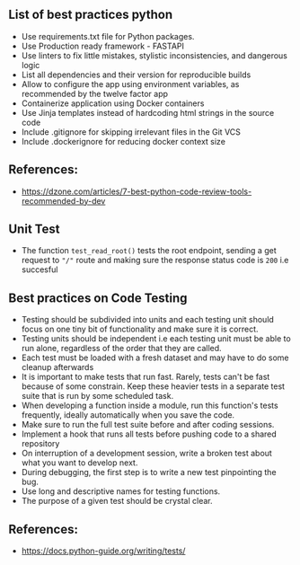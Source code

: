 ## List of best practices python
- Use requirements.txt file for Python packages.
- Use Production ready framework - FASTAPI
- Use linters to fix little mistakes, stylistic inconsistencies, and dangerous logic
- List all dependencies and their version for reproducible builds
- Allow to configure the app using environment variables, as recommended by the twelve factor app
- Containerize application using Docker containers
- Use Jinja templates instead of hardcoding html strings in the source code
- Include .gitignore for skipping irrelevant files in the Git VCS
- Include .dockerignore for reducing docker context size

## References:
+ https://dzone.com/articles/7-best-python-code-review-tools-recommended-by-dev

## Unit Test
+ The function ```test_read_root()``` tests the root endpoint, sending a get request to ``` "/" ``` route and making sure the response status code is ```200``` i.e succesful

## Best practices on Code Testing
- Testing should be subdivided into units and each testing unit should focus on one tiny bit of functionality and make sure it is correct.
- Testing units should be independent i.e each testing unit must be able to run alone, regardless of the order that they are called.
- Each test must be loaded with a fresh dataset and may have to do some cleanup afterwards
- It is important to make tests that run fast. Rarely, tests can't be fast because of some constrain. Keep these heavier tests in a separate test suite that is run by some scheduled task.
- When developing a function inside a module, run this function's tests frequently, ideally automatically when you save the code.
- Make sure to run the full test suite before and after coding sessions.
- Implement a hook that runs all tests before pushing code to a shared repository
- On interruption of a development session, write a broken test about what you want to develop next.
- During debugging, the first step is to write a new test pinpointing the bug.
- Use long and descriptive names for testing functions.
- The purpose of a given test should be crystal clear.



## References:
+ https://docs.python-guide.org/writing/tests/